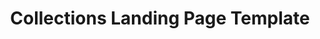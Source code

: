 ---
layout: template
categories: [templates, collections-landing]
type: [sub-nav-item]
title: Collections Landing Page Template
permalink: /templates/basic/
prototype: 
  - name: Collections Landing
    link: "/prototype/collections-landing-page/"
overview: The Collections Landing template is used for landing pages that utilize the collections component to display a list of content.
description: The Collections Landing template is used for landing pages that utilize the collections component to display a list of content.

specs:
    - name: Title
      type: h1
      authored: yes
      content: 80 characters max
      searchable: yes
    - name: Summary
      type: text
      authored: yes
      content: 150 characters max
      searchable: yes
    - name: Hero
      type: image
      authored: yes
      content: ratio 4:1
      searchable:   
    - name: Body
      type: rich text
      authored: yes
    - name: List
      type: collection component
      authored:
      content: 150 characters max
      searchable: yes
    - name: Filters
      type: Accordion
      authored: yes
      content:
      searchable: yes
    - name: Attachments
    - name: Pagination
---